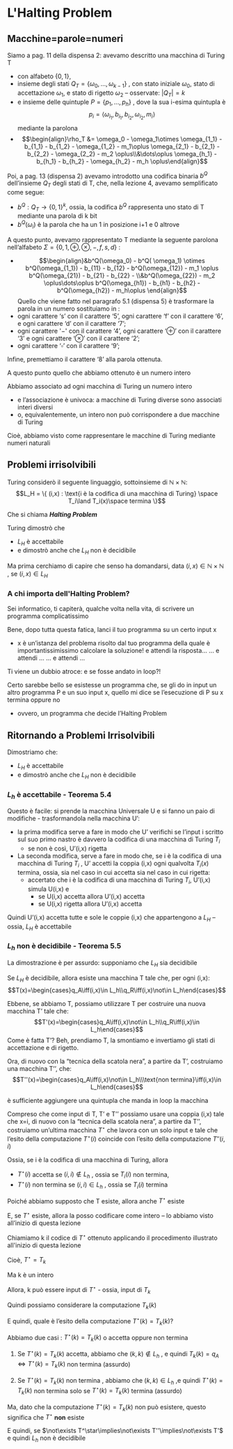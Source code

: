 
# L'Halting Problem

## Macchine=parole=numeri

Siamo a pag. 11 della dispensa 2: avevamo descritto una macchina di Turing T 
- con alfabeto $\{0,1\}$, 
- insieme degli stati $Q_T = \{\omega_0,\dots,\omega_{k-1}\}$ , con stato iniziale $\omega_0$, stato di accettazione $\omega_1$, e stato di rigetto $\omega_2$ – osservate: $|Q_T|=k$
- e insieme delle quintuple $P = \{p_1,\dots, p_h\}$ , dove la sua i-esima quintupla è $$ p_i = \langle \omega_{i_1} ,b_{i_1} , b_{i_2} , \omega_{i_2} , m_i \rangle$$
mediante la parolona 
- $$\begin{align}\rho_T &= \omega_0 - \omega_1\otimes \omega_{1_1} - b_{1_1} - b_{1_2} - \omega_{1_2} - m_1\oplus \omega_{2_1} - b_{2_1} - b_{2_2} - \omega_{2_2} - m_2 \oplus\\&\dots\oplus \omega_{h_1} - b_{h_1} - b_{h_2} - \omega_{h_2} - m_h \oplus\end{align}$$

Poi, a pag. 13 (dispensa 2) avevamo introdotto una codifica binaria $b^Q$ dell’insieme $Q_T$ degli stati di T, che, nella lezione 4, avevamo semplificato come segue:
- $b^Q : Q_T  \to \{ 0,1 \}^k$, ossia, la codifica $b^Q$ rappresenta uno stato di T mediante una parola di k bit
- $b^Q(\omega_i)$ è la parola che ha un 1 in posizione i+1 e 0 altrove

A questo punto, avevamo rappresentato T mediante la seguente parolona nell’alfabeto $\Sigma = \{0, 1, \oplus, \otimes, -, f , s, d\}$ :
 - $$\begin{align}&b^Q(\omega_0) - b^Q( \omega_1) \otimes b^Q(\omega_{1_1}) - b_{11} - b_{12} - b^Q(\omega_{12}) - m_1 \oplus b^Q(\omega_{21}) - b_{21} - b_{22} - \\&b^Q(\omega_{22}) - m_2 \oplus\dots\oplus b^Q(\omega_{h1}) - b_{h1} - b_{h2} - b^Q(\omega_{h2}) - m_h\oplus 
\end{align}$$
Quello che viene fatto nel paragrafo 5.1 (dispensa 5) è trasformare la parola  in un numero sostituiamo in  :
- ogni carattere ‘s’  con il carattere ‘5’, ogni carattere ‘f’ con il carattere ‘6’, e ogni carattere ‘d’ con il carattere ‘7’; 
- ogni carattere '$-$' con il carattere ‘4’, ogni carattere ‘$\oplus$’ con il carattere ‘3’ e ogni carattere ‘$\otimes$’ con il carattere ‘2’; 
- ogni carattere ‘$\square$’ con il carattere ‘9’;

Infine, premettiamo il carattere ‘8’ alla parola ottenuta. 

A questo punto quello che abbiamo ottenuto è un numero intero

Abbiamo associato ad ogni macchina di Turing un numero intero
- e l’associazione è univoca: a macchine di Turing diverse sono associati interi diversi
- o, equivalentemente, un intero non può corrispondere a due macchine di Turing 

Cioè, abbiamo visto come rappresentare le macchine di Turing mediante numeri naturali

## Problemi irrisolvibili

Turing considerò il seguente linguaggio, sottoinsieme di $\mathbb N\times\mathbb N$:                              																		      			$$L_H = \{ (i,x) : \text{i è la codifica di una macchina di Turing} \space T_i\land T_i(x)\space termina \}$$

Che si chiama **_Halting Problem_**

Turing dimostrò che 
- $L_H$ è accettabile
- e dimostrò anche che $L_H$ non è decidibile

Ma prima cerchiamo di capire che senso ha domandarsi, data $(i,x)\in\mathbb N\times\mathbb N$ , se $(i,x)\in  L_H$    

### A chi importa dell'Halting Problem?

Sei informatico, ti capiterà, qualche volta nella vita, di scrivere un programma
complicatissimo

Bene, dopo tutta questa fatica, lanci il tuo programma su un certo input x
- x è un’istanza del problema risolto dal tuo programma della quale è importantissimissimo calcolare la soluzione!
e attendi la risposta…
... e attendi ...
... e attendi ...

Ti viene un dubbio atroce: e se fosse andato in loop?!

Certo sarebbe bello se esistesse un programma che, se gli do in input un altro programma P e un suo input x, quello mi dice se  l’esecuzione di P su x termina oppure no
- ovvero, un programma che decide l’Halting Problem

## Ritornando a Problemi Irrisolvibili

Dimostriamo che: 
- $L_H$ è accettabile
- e dimostrò anche che $L_H$ non è decidibile

### $L_h$ è accettabile - Teorema 5.4

Questo è facile: si prende la macchina Universale U e si fanno un paio di modifiche - trasformandola nella macchina U’:
- la prima modifica serve a fare in modo che U’ verifichi se l’input i scritto sul suo primo nastro è davvero la codifica di una macchina di Turing $T_i$
	- se non è così, U’(i,x) rigetta
- La seconda modifica, serve a fare in modo che, se i è la codifica di una macchina di Turing $T_i$ , U’ accetti la coppia (i,x) ogni qualvolta $T_i (x)$  termina, ossia, sia nel caso in cui accetta sia nel caso in cui rigetta:
	- accertato che i è la codifica di una macchina di Turing $T_i$, U’(i,x) simula U(i,x) e 
		- se U(i,x) accetta allora U’(i,x) accetta
		- se U(i,x) rigetta allora U’(i,x) accetta

Quindi U’(i,x) accetta tutte e sole le coppie (i,x) che appartengono a $L_H$ – ossia, $L_H$ è accettabile

### $L_h$ non è decidibile - Teorema 5.5

La dimostrazione è per assurdo: supponiamo che $L_H$ sia decidibile

Se $L_H$ è decidibile, allora esiste una macchina T tale che, per ogni (i,x):
$$T(x)=\begin{cases}q_A\iff(i,x)\in L_h\\q_R\iff(i,x)\not\in L_h\end{cases}$$

Ebbene, se abbiamo T, possiamo utilizzare T per costruire una nuova macchina T’ tale che:
$$T'(x)=\begin{cases}q_A\iff(i,x)\not\in L_h\\q_R\iff(i,x)\in L_h\end{cases}$$
Come è fatta T’? Beh, prendiamo T, la smontiamo e invertiamo gli stati di accettazione e di rigetto.

Ora, di nuovo con la “tecnica della scatola nera”, a partire da T’, costruiamo una macchina T’’, che:
$$T''(x)=\begin{cases}q_A\iff(i,x)\not\in L_h\\\text{non termina}\iff(i,x)\in L_h\end{cases}$$

è sufficiente aggiungere una quintupla che manda in loop la macchina

Compreso che come input di T, T’ e T’’ possiamo usare una coppia (i,x) tale che x=i, di nuovo con la “tecnica della scatola nera”, a partire da T’’, costruiamo un’ultima macchina $T^\star$ che lavora con un solo input e tale che l’esito della computazione $T^\star( i )$ coincide con l’esito della computazione $T''( i, i )$

Ossia, se i è la codifica di una macchina di Turing, allora
- $T^\star( i )$ accetta se $( i, i )\not\in L_h$ , ossia se $T_i ( i )$ non termina, 
- $T^\star( i )$ non termina se $( i, i )\in L_h$ , ossia se $T_i ( i )$ termina

Poiché abbiamo supposto che T esiste, allora anche $T^\star$ esiste

E, se $T^\star$ esiste, allora la posso codificare come intero – lo abbiamo visto all’inizio di questa lezione

Chiamiamo k il codice di $T^\star$ ottenuto applicando il procedimento illustrato all'inizio di questa lezione

Cioè, $T^\star = T_k$

Ma k è un intero

Allora, k può essere input di $T^\star$ - ossia, input di $T_k$

Quindi possiamo considerare la computazione $T_k ( k )$

E quindi, quale è l’esito della computazione $T^\star( k ) = T_k ( k )$?

Abbiamo due casi :  $T^\star( k ) = T_k ( k )$ o accetta oppure non termina

1. Se $T^\star( k ) = T_k ( k )$ accetta, abbiamo che $( k, k )\not\in L_h$ , e quindi $T_k(k)=q_A\iff T^\star( k ) = T_k ( k )$ non termina (assurdo)

2. Se $T^\star( k ) = T_k ( k )$ non termina , abbiamo che $( k, k )\in L_h$ ,e quindi $T^\star( k ) = T_k ( k )$ non termina solo se $T^\star( k ) = T_k ( k )$ termina (assurdo)

Ma, dato che la computazione $T^\star( k ) = T_k ( k )$ non può esistere, questo significa che $T^\star$ **non** esiste

E quindi, se $\not\exists T^\star\implies\not\exists T''\implies\not\exists T'$ e quindi $L_h$ non è decidibile
